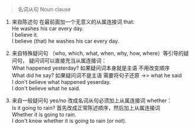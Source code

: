 > 名词从句  Noun clause  

1. 来自陈述句 在最前面加一个无意义的从属连接词 that:  
  He washes his car every day.    
  I believe it.  
  I believe (that) he washes his car every day.


2. 来自特殊疑问句 （who, which, what, when, why, how, where）等引导的疑问句， 疑问词可以直接充当从属连接词：  
  What happened yesterday? 如果疑问词本身就是主语 不用改变顺序   
  What did he say? 如果疑问词不是主语 需要将句子还原 ->> what he said   
  I don't believe what happened yeserday.   
  I don't believe what he said.  


3. 来自一般疑问句 yes/no 改成名词从句必须加上从属连接词 whether：  
  Is it going to rain? 首先改成正常陈述顺序，然后加上从属连接词  
  Whether it is going to rain.  
  I don't know whether it is going to rain (or not).
